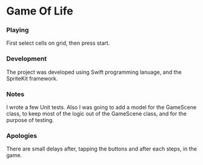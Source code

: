 # Game Of Life

### Playing
First select cells on grid, then press start.

### Development
The project was developed using Swift programming lanuage, and the SpriteKit framework. 

### Notes 
I wrote a few Unit tests. Also I was going to add a model for the GameScene class, to keep most of the logic out of the GameScene class, and for the purpose of testing. 

### Apologies 
There are small delays after, tapping the buttons and after each steps, in the game. 
